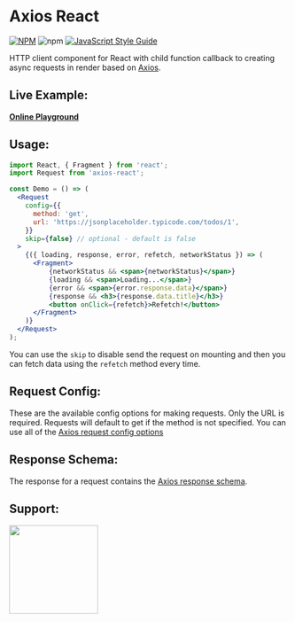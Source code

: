 # Axios React
[![NPM](https://img.shields.io/npm/v/axios-react.svg)](https://www.npmjs.com/package/axios-react)
![npm](https://img.shields.io/npm/dt/axios-react)
[![JavaScript Style Guide](https://img.shields.io/badge/code_style-standard-brightgreen.svg)](https://standardjs.com)

HTTP client component for React with child function callback to creating async requests in render based on [Axios](https://github.com/axios/axios).


## Live Example:
**[Online Playground](https://codesandbox.io/s/888j39z688)**


## Usage:

```jsx
import React, { Fragment } from 'react';
import Request from 'axios-react';

const Demo = () => (
  <Request
    config={{
      method: 'get',
      url: 'https://jsonplaceholder.typicode.com/todos/1',
    }}
    skip={false} // optional - default is false
  >
    {({ loading, response, error, refetch, networkStatus }) => (
      <Fragment>
          {networkStatus && <span>{networkStatus}</span>}
          {loading && <span>Loading...</span>}
          {error && <span>{error.response.data}</span>}
          {response && <h3>{response.data.title}</h3>}
          <button onClick={refetch}>Refetch!</button>
      </Fragment>
    )}
  </Request>
);
```

You can use the `skip` to disable send the request on mounting and then you can fetch data using the `refetch` method every time.

## Request Config:
These are the available config options for making requests. Only the URL is required. Requests will default to get if the method is not specified. You can use all of the [Axios request config options](https://github.com/axios/axios#request-config)


## Response Schema:
The response for a request contains the [Axios response schema](https://github.com/axios/axios#response-schema).


## Support:
<a href="https://www.patreon.com/soroushchehresa">
  <img src="https://c5.patreon.com/external/logo/become_a_patron_button@2x.png" width="160">
</a>
